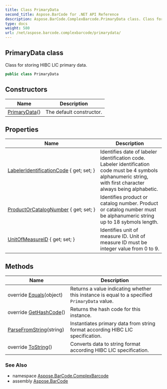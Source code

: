 ```yaml
---
title: Class PrimaryData
second_title: Aspose.BarCode for .NET API Reference
description: Aspose.BarCode.ComplexBarcode.PrimaryData class. Class for storing HIBC LIC primary data
type: docs
weight: 580
url: /net/aspose.barcode.complexbarcode/primarydata/
---
```

## PrimaryData class

Class for storing HIBC LIC primary data.

```csharp
public class PrimaryData
```

## Constructors

| Name | Description |
| --- | --- |
| [PrimaryData](primarydata/)() | The default constructor. |

## Properties

| Name | Description |
| --- | --- |
| [LabelerIdentificationCode](../../aspose.barcode.complexbarcode/primarydata/labeleridentificationcode/) { get; set; } | Identifies date of labeler identification code. Labeler identification code must be 4 symbols alphanumeric string, with first character always being alphabetic. |
| [ProductOrCatalogNumber](../../aspose.barcode.complexbarcode/primarydata/productorcatalognumber/) { get; set; } | Identifies product or catalog number. Product or catalog number must be alphanumeric string up to 18 sybmols length. |
| [UnitOfMeasureID](../../aspose.barcode.complexbarcode/primarydata/unitofmeasureid/) { get; set; } | Identifies unit of measure ID. Unit of measure ID must be integer value from 0 to 9. |

## Methods

| Name | Description |
| --- | --- |
| override [Equals](../../aspose.barcode.complexbarcode/primarydata/equals/)(object) | Returns a value indicating whether this instance is equal to a specified `PrimaryData` value. |
| override [GetHashCode](../../aspose.barcode.complexbarcode/primarydata/gethashcode/)() | Returns the hash code for this instance. |
| [ParseFromString](../../aspose.barcode.complexbarcode/primarydata/parsefromstring/)(string) | Instantiates primary data from string format according HIBC LIC specification. |
| override [ToString](../../aspose.barcode.complexbarcode/primarydata/tostring/)() | Converts data to string format according HIBC LIC specification. |

### See Also

* namespace [Aspose.BarCode.ComplexBarcode](../../aspose.barcode.complexbarcode/)
* assembly [Aspose.BarCode](../../)


